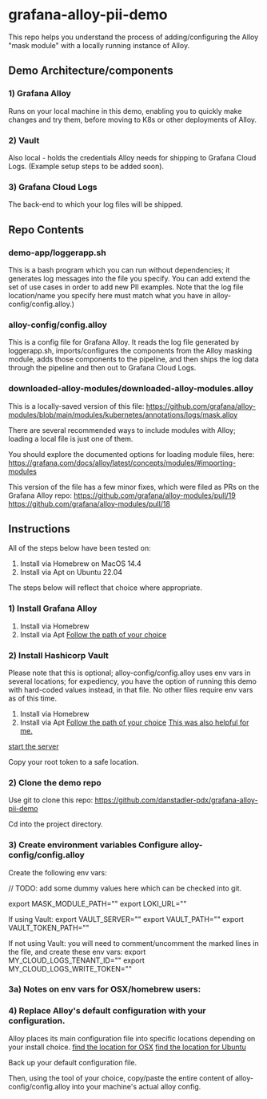 # grafana-alloy-pii-demo
This repo helps you understand the process of adding/configuring the Alloy "mask module" with a locally running 
instance of Alloy.

## Demo Architecture/components

### 1) Grafana Alloy
Runs on your local machine in this demo, enabling you to quickly make changes and try them, before moving to K8s
or other deployments of Alloy.

### 2) Vault
Also local - holds the credentials Alloy needs for shipping to Grafana Cloud Logs. (Example setup steps to be added soon).

### 3) Grafana Cloud Logs
The back-end to which your log files will be shipped.


## Repo Contents

### demo-app/loggerapp.sh
This is a bash program which you can run without dependencies; it generates log messages into the file you specify.
You can add extend the set of use cases in order to add new PII examples.
Note that the log file location/name you specify here must match what you have in alloy-config/config.alloy.)


### alloy-config/config.alloy
This is a config file for Grafana Alloy. It reads the log file generated by loggerapp.sh, imports/configures the 
components from the Alloy masking module, adds those components to the pipeline, and then ships the log data
through the pipeline and then out to Grafana Cloud Logs.


### downloaded-alloy-modules/downloaded-alloy-modules.alloy
This is a locally-saved version of this file:
https://github.com/grafana/alloy-modules/blob/main/modules/kubernetes/annotations/logs/mask.alloy

There are several recommended ways to include modules with Alloy; loading a local file is just one of them.

You should explore the documented options for loading module files, here:
https://grafana.com/docs/alloy/latest/concepts/modules/#importing-modules

This version of the file has a few minor fixes, which were filed as PRs on the Grafana Alloy repo:
https://github.com/grafana/alloy-modules/pull/19
https://github.com/grafana/alloy-modules/pull/18


## Instructions

All of the steps below have been tested on:
1) Install via Homebrew on MacOS 14.4
2) Install via Apt on Ubuntu 22.04

The steps below will reflect that choice where appropriate.

### 1) Install Grafana Alloy
1) Install via Homebrew
2) Install via Apt
[Follow the path of your choice](https://grafana.com/docs/alloy/latest/get-started/install/) 

### 2) Install Hashicorp Vault
Please note that this is optional; alloy-config/config.alloy uses env vars in several locations; for expediency, you have the option of running this demo with hard-coded values instead, in that file. No other files require env vars as of this time.

1) Install via Homebrew
2) Install via Apt
[Follow the path of your choice](https://developer.hashicorp.com/vault/tutorials/getting-started/getting-started-install#install-vault)
[This was also helpful for me.]()

[start the server](https://developer.hashicorp.com/vault/tutorials/getting-started/getting-started-dev-server)

Copy your root token to a safe location.

### 2) Clone the demo repo
Use git to clone this repo:
https://github.com/danstadler-pdx/grafana-alloy-pii-demo

Cd into the project directory.




### 3) Create environment variables Configure alloy-config/config.alloy

Create the following env vars:

// TODO: add some dummy values here which can be checked into git.

export MASK_MODULE_PATH=""
export LOKI_URL=""

If using Vault:
export VAULT_SERVER=""
export VAULT_PATH=""
export VAULT_TOKEN_PATH=""

If not using Vault: you will need to comment/uncomment the marked lines in the file, and create these env vars:
export MY_CLOUD_LOGS_TENANT_ID=""
export MY_CLOUD_LOGS_WRITE_TOKEN=""


### 3a) Notes on env vars for OSX/homebrew users:



### 4) Replace Alloy's default configuration with your configuration.
Alloy places its main configuration file into specific locations depending on your install choice.
[find the location for OSX](https://grafana.com/docs/alloy/latest/tasks/configure/configure-macos/#configure-grafana-alloy-on-macos)
[find the location for Ubuntu](https://grafana.com/docs/alloy/latest/tasks/configure/configure-linux/#configure-grafana-alloy-on-linux)

Back up your default configuration file.

Then, using the tool of your choice, copy/paste the entire content of alloy-config/config.alloy into your machine's actual alloy config.

